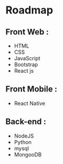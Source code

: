# Roadmap

## Front Web :
- HTML
- CSS
- JavaScript
- Bootstrap
- React js
## Front Mobile :
- React Native
## Back-end :
- NodeJS
- Python
- mysql
- MongooDB
